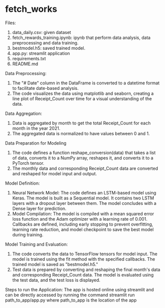 # fetch_works
Files:
1. data_daily.csv: given dataset
2. fetch_rewards_training.ipynb: ipynb that perform data analysis, data preprocessing and data training.
3. bestmodel.h5: saved trained model.
4. app.py: streamlit application
5. requirements.txt
6. README.md

Data Preprocessing:
1. The "# Date" column in the DataFrame is converted to a datetime format to facilitate date-based analysis. 
2. The code visualizes the data using matplotlib and seaborn, creating a line plot of Receipt_Count over time for a visual understanding of the data.

Data Aggregation:
1. Data is aggregated by month to get the total Receipt_Count for each month in the year 2021.
2. The aggregated data is normalized to have values between 0 and 1.

Data Preparation for Modeling
1. The code defines a function reshape_conversion(data) that takes a list of data, converts it to a NumPy array, reshapes it, and converts it to a PyTorch tensor.
2. The monthly data and corresponding Receipt_Count data are converted and reshaped for model input and output.

Model Definition:
1. Neural Network Model:
The code defines an LSTM-based model using Keras. The model is built as a Sequential model. It contains two LSTM layers with a dropout layer between them. The model concludes with a Dense layer for prediction.
2. Model Compilation:
The model is compiled with a mean squared error loss function and the Adam optimizer with a learning rate of 0.001. Callbacks are defined, including early stopping to prevent overfitting, learning rate reduction, and model checkpoint to save the best model during training.


Model Training and Evaluation:
1. The code converts the data to TensorFlow tensors for model input. The model is trained using the fit method with the specified callbacks. The trained model is saved as "bestmodel.h5."
2. Test data is prepared by converting and reshaping the final month's data and corresponding Receipt_Count data. The model is evaluated using the test data, and the test loss is displayed.


Steps to run the Application:
The app is hosted online using streamlit and can be directly accessed by running the command
streamlit run path_to_app/app.py where path_to_app is the location of the app
